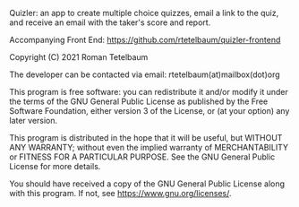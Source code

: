 Quizler: an app to create multiple choice quizzes, email a link to 
the quiz, and receive an email with the taker's score and report.

Accompanying Front End: https://github.com/rtetelbaum/quizler-frontend

Copyright (C) 2021 Roman Tetelbaum

The developer can be contacted via email: rtetelbaum(at)mailbox(dot)org

This program is free software: you can redistribute it and/or modify
it under the terms of the GNU General Public License as published by
the Free Software Foundation, either version 3 of the License, or
(at your option) any later version.

This program is distributed in the hope that it will be useful,
but WITHOUT ANY WARRANTY; without even the implied warranty of
MERCHANTABILITY or FITNESS FOR A PARTICULAR PURPOSE.  See the
GNU General Public License for more details.

You should have received a copy of the GNU General Public License
along with this program.  If not, see <https://www.gnu.org/licenses/>.